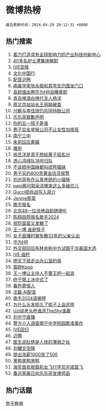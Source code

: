 # 微博热榜

`最后更新时间：2024-04-29 20:12:31 +0800`

## 热门搜索

1. [着力打造具有全球影响力的产业科技创新中心](https://m.weibo.cn/search?containerid=100103type%3D1%26t%3D10%26q%3D%23%E7%9D%80%E5%8A%9B%E6%89%93%E9%80%A0%E5%85%B7%E6%9C%89%E5%85%A8%E7%90%83%E5%BD%B1%E5%93%8D%E5%8A%9B%E7%9A%84%E4%BA%A7%E4%B8%9A%E7%A7%91%E6%8A%80%E5%88%9B%E6%96%B0%E4%B8%AD%E5%BF%83%23&stream_entry_id=51&isnewpage=1&extparam=seat%3D1%26c_type%3D51%26dgr%3D0%26q%3D%2523%25E7%259D%2580%25E5%258A%259B%25E6%2589%2593%25E9%2580%25A0%25E5%2585%25B7%25E6%259C%2589%25E5%2585%25A8%25E7%2590%2583%25E5%25BD%25B1%25E5%2593%258D%25E5%258A%259B%25E7%259A%2584%25E4%25BA%25A7%25E4%25B8%259A%25E7%25A7%2591%25E6%258A%2580%25E5%2588%259B%25E6%2596%25B0%25E4%25B8%25AD%25E5%25BF%2583%2523%26cate%3D10103%26stream_entry_id%3D51%26filter_type%3Drealtimehot%26pos%3D0%26display_time%3D1714392750%26pre_seqid%3D1714392750328015662192)
1. [40多名护士遭集体解职](https://m.weibo.cn/search?containerid=100103type%3D1%26t%3D10%26q%3D%2340%E5%A4%9A%E5%90%8D%E6%8A%A4%E5%A3%AB%E9%81%AD%E9%9B%86%E4%BD%93%E8%A7%A3%E8%81%8C%23&stream_entry_id=31&isnewpage=1&extparam=seat%3D1%26c_type%3D31%26q%3D%252340%25E5%25A4%259A%25E5%2590%258D%25E6%258A%25A4%25E5%25A3%25AB%25E9%2581%25AD%25E9%259B%2586%25E4%25BD%2593%25E8%25A7%25A3%25E8%2581%258C%2523%26flag%3D2%26realpos%3D1%26dgr%3D0%26cate%3D5001%26pos%3D0%26lcate%3D5001%26band_rank%3D1%26filter_type%3Drealtimehot%26stream_entry_id%3D31%26display_time%3D1714392750%26pre_seqid%3D1714392750328015662192)
1. [IVE空降](https://m.weibo.cn/search?containerid=100103type%3D1%26t%3D10%26q%3DIVE%E7%A9%BA%E9%99%8D&stream_entry_id=31&isnewpage=1&extparam=seat%3D1%26c_type%3D31%26q%3DIVE%25E7%25A9%25BA%25E9%2599%258D%26flag%3D1%26realpos%3D2%26dgr%3D0%26cate%3D5001%26pos%3D1%26lcate%3D5001%26band_rank%3D2%26filter_type%3Drealtimehot%26stream_entry_id%3D31%26display_time%3D1714392750%26pre_seqid%3D1714392750328015662192)
1. [文化中国行](https://m.weibo.cn/search?containerid=100103type%3D1%26t%3D10%26q%3D%23%E6%96%87%E5%8C%96%E4%B8%AD%E5%9B%BD%E8%A1%8C%23&stream_entry_id=31&isnewpage=1&extparam=seat%3D1%26c_type%3D31%26q%3D%2523%25E6%2596%2587%25E5%258C%2596%25E4%25B8%25AD%25E5%259B%25BD%25E8%25A1%258C%2523%26flag%3D0%26realpos%3D3%26dgr%3D0%26cate%3D5001%26pos%3D2%26lcate%3D5001%26band_rank%3D3%26filter_type%3Drealtimehot%26stream_entry_id%3D31%26display_time%3D1714392750%26pre_seqid%3D1714392750328015662192)
1. [配音沪圈](https://m.weibo.cn/search?containerid=100103type%3D1%26t%3D10%26q%3D%E9%85%8D%E9%9F%B3%E6%B2%AA%E5%9C%88&stream_entry_id=31&isnewpage=1&extparam=seat%3D1%26c_type%3D31%26q%3D%25E9%2585%258D%25E9%259F%25B3%25E6%25B2%25AA%25E5%259C%2588%26flag%3D1%26realpos%3D4%26dgr%3D0%26cate%3D5001%26pos%3D3%26lcate%3D5001%26band_rank%3D4%26filter_type%3Drealtimehot%26stream_entry_id%3D31%26display_time%3D1714392750%26pre_seqid%3D1714392750328015662192)
1. [病毒学家张永振和其学生仍围坐门口](https://m.weibo.cn/search?containerid=100103type%3D1%26t%3D10%26q%3D%23%E7%97%85%E6%AF%92%E5%AD%A6%E5%AE%B6%E5%BC%A0%E6%B0%B8%E6%8C%AF%E5%92%8C%E5%85%B6%E5%AD%A6%E7%94%9F%E4%BB%8D%E5%9B%B4%E5%9D%90%E9%97%A8%E5%8F%A3%23&stream_entry_id=31&isnewpage=1&extparam=seat%3D1%26c_type%3D31%26q%3D%2523%25E7%2597%2585%25E6%25AF%2592%25E5%25AD%25A6%25E5%25AE%25B6%25E5%25BC%25A0%25E6%25B0%25B8%25E6%258C%25AF%25E5%2592%258C%25E5%2585%25B6%25E5%25AD%25A6%25E7%2594%259F%25E4%25BB%258D%25E5%259B%25B4%25E5%259D%2590%25E9%2597%25A8%25E5%258F%25A3%2523%26flag%3D1%26realpos%3D5%26dgr%3D0%26cate%3D5001%26pos%3D4%26lcate%3D5001%26band_rank%3D5%26filter_type%3Drealtimehot%26stream_entry_id%3D31%26display_time%3D1714392750%26pre_seqid%3D1714392750328015662192)
1. [高颜值出圈华为HR自曝离职](https://m.weibo.cn/search?containerid=100103type%3D1%26t%3D10%26q%3D%23%E9%AB%98%E9%A2%9C%E5%80%BC%E5%87%BA%E5%9C%88%E5%8D%8E%E4%B8%BAHR%E8%87%AA%E6%9B%9D%E7%A6%BB%E8%81%8C%23&stream_entry_id=31&isnewpage=1&extparam=seat%3D1%26c_type%3D31%26q%3D%2523%25E9%25AB%2598%25E9%25A2%259C%25E5%2580%25BC%25E5%2587%25BA%25E5%259C%2588%25E5%258D%258E%25E4%25B8%25BAHR%25E8%2587%25AA%25E6%259B%259D%25E7%25A6%25BB%25E8%2581%258C%2523%26flag%3D1%26realpos%3D6%26dgr%3D0%26cate%3D5001%26pos%3D5%26lcate%3D5001%26band_rank%3D6%26filter_type%3Drealtimehot%26stream_entry_id%3D31%26display_time%3D1714392750%26pre_seqid%3D1714392750328015662192)
1. [青岛啤酒白啤代言人杨洋](https://m.weibo.cn/search?containerid=100103type%3D1%26t%3D10%26q%3D%23%E9%9D%92%E5%B2%9B%E5%95%A4%E9%85%92%E7%99%BD%E5%95%A4%E4%BB%A3%E8%A8%80%E4%BA%BA%E6%9D%A8%E6%B4%8B%23&stream_entry_id=31&isnewpage=1&extparam=seat%3D1%26is_ad_pos%3D1%26band_rank%3D7%26q%3D%2523%25E9%259D%2592%25E5%25B2%259B%25E5%2595%25A4%25E9%2585%2592%25E7%2599%25BD%25E5%2595%25A4%25E4%25BB%25A3%25E8%25A8%2580%25E4%25BA%25BA%25E6%259D%25A8%25E6%25B4%258B%2523%26dgr%3D0%26filter_type%3Drealtimehot%26adid%3D234769%26stream_entry_id%3D31%26topic_ad%3D1%26c_type%3D31%26lcate%3D5001%26pos%3D6%26cate%3D5001%26display_time%3D1714392750%26pre_seqid%3D1714392750328015662192)
1. [原北京站站长王丽娟被查](https://m.weibo.cn/search?containerid=100103type%3D1%26t%3D10%26q%3D%23%E5%8E%9F%E5%8C%97%E4%BA%AC%E7%AB%99%E7%AB%99%E9%95%BF%E7%8E%8B%E4%B8%BD%E5%A8%9F%E8%A2%AB%E6%9F%A5%23&stream_entry_id=31&isnewpage=1&extparam=seat%3D1%26c_type%3D31%26q%3D%2523%25E5%258E%259F%25E5%258C%2597%25E4%25BA%25AC%25E7%25AB%2599%25E7%25AB%2599%25E9%2595%25BF%25E7%258E%258B%25E4%25B8%25BD%25E5%25A8%259F%25E8%25A2%25AB%25E6%259F%25A5%2523%26flag%3D1%26realpos%3D7%26dgr%3D0%26cate%3D5001%26pos%3D7%26lcate%3D5001%26band_rank%3D7%26filter_type%3Drealtimehot%26stream_entry_id%3D31%26display_time%3D1714392750%26pre_seqid%3D1714392750328015662192)
1. [付鹏与李佳琦仍共同持股公司](https://m.weibo.cn/search?containerid=100103type%3D1%26t%3D10%26q%3D%23%E4%BB%98%E9%B9%8F%E4%B8%8E%E6%9D%8E%E4%BD%B3%E7%90%A6%E4%BB%8D%E5%85%B1%E5%90%8C%E6%8C%81%E8%82%A1%E5%85%AC%E5%8F%B8%23&stream_entry_id=31&isnewpage=1&extparam=seat%3D1%26c_type%3D31%26q%3D%2523%25E4%25BB%2598%25E9%25B9%258F%25E4%25B8%258E%25E6%259D%258E%25E4%25BD%25B3%25E7%2590%25A6%25E4%25BB%258D%25E5%2585%25B1%25E5%2590%258C%25E6%258C%2581%25E8%2582%25A1%25E5%2585%25AC%25E5%258F%25B8%2523%26flag%3D2%26realpos%3D8%26dgr%3D0%26cate%3D5001%26pos%3D8%26lcate%3D5001%26band_rank%3D8%26filter_type%3Drealtimehot%26stream_entry_id%3D31%26display_time%3D1714392750%26pre_seqid%3D1714392750328015662192)
1. [乐乐茶致歉声明](https://m.weibo.cn/search?containerid=100103type%3D1%26t%3D10%26q%3D%23%E4%B9%90%E4%B9%90%E8%8C%B6%E8%87%B4%E6%AD%89%E5%A3%B0%E6%98%8E%23&stream_entry_id=31&isnewpage=1&extparam=seat%3D1%26c_type%3D31%26q%3D%2523%25E4%25B9%2590%25E4%25B9%2590%25E8%258C%25B6%25E8%2587%25B4%25E6%25AD%2589%25E5%25A3%25B0%25E6%2598%258E%2523%26flag%3D1%26realpos%3D9%26dgr%3D0%26cate%3D5001%26pos%3D9%26lcate%3D5001%26band_rank%3D9%26filter_type%3Drealtimehot%26stream_entry_id%3D31%26display_time%3D1714392750%26pre_seqid%3D1714392750328015662192)
1. [你的五一搭子是谁](https://m.weibo.cn/search?containerid=100103type%3D1%26t%3D10%26q%3D%23%E4%BD%A0%E7%9A%84%E4%BA%94%E4%B8%80%E6%90%AD%E5%AD%90%E6%98%AF%E8%B0%81%23&stream_entry_id=31&isnewpage=1&extparam=seat%3D1%26c_type%3D31%26q%3D%2523%25E4%25BD%25A0%25E7%259A%2584%25E4%25BA%2594%25E4%25B8%2580%25E6%2590%25AD%25E5%25AD%2590%25E6%2598%25AF%25E8%25B0%2581%2523%26flag%3D32768%26realpos%3D10%26dgr%3D0%26cate%3D5001%26pos%3D10%26lcate%3D5001%26band_rank%3D10%26filter_type%3Drealtimehot%26stream_entry_id%3D31%26display_time%3D1714392750%26pre_seqid%3D1714392750328015662192)
1. [男子实名举报公司不让女性加夜班](https://m.weibo.cn/search?containerid=100103type%3D1%26t%3D10%26q%3D%23%E7%94%B7%E5%AD%90%E5%AE%9E%E5%90%8D%E4%B8%BE%E6%8A%A5%E5%85%AC%E5%8F%B8%E4%B8%8D%E8%AE%A9%E5%A5%B3%E6%80%A7%E5%8A%A0%E5%A4%9C%E7%8F%AD%23&stream_entry_id=31&isnewpage=1&extparam=seat%3D1%26c_type%3D31%26q%3D%2523%25E7%2594%25B7%25E5%25AD%2590%25E5%25AE%259E%25E5%2590%258D%25E4%25B8%25BE%25E6%258A%25A5%25E5%2585%25AC%25E5%258F%25B8%25E4%25B8%258D%25E8%25AE%25A9%25E5%25A5%25B3%25E6%2580%25A7%25E5%258A%25A0%25E5%25A4%259C%25E7%258F%25AD%2523%26flag%3D2%26realpos%3D11%26dgr%3D0%26cate%3D5001%26pos%3D11%26lcate%3D5001%26band_rank%3D11%26filter_type%3Drealtimehot%26stream_entry_id%3D31%26display_time%3D1714392750%26pre_seqid%3D1714392750328015662192)
1. [南宁三中](https://m.weibo.cn/search?containerid=100103type%3D1%26t%3D10%26q%3D%E5%8D%97%E5%AE%81%E4%B8%89%E4%B8%AD&stream_entry_id=31&isnewpage=1&extparam=seat%3D1%26c_type%3D31%26q%3D%25E5%258D%2597%25E5%25AE%2581%25E4%25B8%2589%25E4%25B8%25AD%26flag%3D1%26realpos%3D12%26dgr%3D0%26cate%3D5001%26pos%3D12%26lcate%3D5001%26band_rank%3D12%26filter_type%3Drealtimehot%26stream_entry_id%3D31%26display_time%3D1714392750%26pre_seqid%3D1714392750328015662192)
1. [朱莉回应离婚](https://m.weibo.cn/search?containerid=100103type%3D1%26t%3D10%26q%3D%23%E6%9C%B1%E8%8E%89%E5%9B%9E%E5%BA%94%E7%A6%BB%E5%A9%9A%23&stream_entry_id=31&isnewpage=1&extparam=seat%3D1%26c_type%3D31%26q%3D%2523%25E6%259C%25B1%25E8%258E%2589%25E5%259B%259E%25E5%25BA%2594%25E7%25A6%25BB%25E5%25A9%259A%2523%26flag%3D1%26realpos%3D13%26dgr%3D0%26cate%3D5001%26pos%3D13%26lcate%3D5001%26band_rank%3D13%26filter_type%3Drealtimehot%26stream_entry_id%3D31%26display_time%3D1714392750%26pre_seqid%3D1714392750328015662192)
1. [难听](https://m.weibo.cn/search?containerid=100103type%3D1%26t%3D10%26q%3D%E9%9A%BE%E5%90%AC&stream_entry_id=31&isnewpage=1&extparam=seat%3D1%26c_type%3D31%26q%3D%25E9%259A%25BE%25E5%2590%25AC%26flag%3D2%26realpos%3D14%26dgr%3D0%26cate%3D5001%26pos%3D14%26lcate%3D5001%26band_rank%3D14%26filter_type%3Drealtimehot%26stream_entry_id%3D31%26display_time%3D1714392750%26pre_seqid%3D1714392750328015662192)
1. [徐艺洋是真不想给黄子韬名分](https://m.weibo.cn/search?containerid=100103type%3D1%26t%3D10%26q%3D%E5%BE%90%E8%89%BA%E6%B4%8B%E6%98%AF%E7%9C%9F%E4%B8%8D%E6%83%B3%E7%BB%99%E9%BB%84%E5%AD%90%E9%9F%AC%E5%90%8D%E5%88%86&stream_entry_id=31&isnewpage=1&extparam=seat%3D1%26c_type%3D31%26q%3D%25E5%25BE%2590%25E8%2589%25BA%25E6%25B4%258B%25E6%2598%25AF%25E7%259C%259F%25E4%25B8%258D%25E6%2583%25B3%25E7%25BB%2599%25E9%25BB%2584%25E5%25AD%2590%25E9%259F%25AC%25E5%2590%258D%25E5%2588%2586%26flag%3D2%26realpos%3D15%26dgr%3D0%26cate%3D5001%26pos%3D15%26lcate%3D5001%26band_rank%3D15%26filter_type%3Drealtimehot%26stream_entry_id%3D31%26display_time%3D1714392750%26pre_seqid%3D1714392750328015662192)
1. [透心凉绿队18号归队](https://m.weibo.cn/search?containerid=100103type%3D1%26t%3D10%26q%3D%23%E9%80%8F%E5%BF%83%E5%87%89%E7%BB%BF%E9%98%9F18%E5%8F%B7%E5%BD%92%E9%98%9F%23&stream_entry_id=31&isnewpage=1&extparam=seat%3D1%26c_type%3D31%26q%3D%2523%25E9%2580%258F%25E5%25BF%2583%25E5%2587%2589%25E7%25BB%25BF%25E9%2598%259F18%25E5%258F%25B7%25E5%25BD%2592%25E9%2598%259F%2523%26flag%3D0%26adid%3D232759%26dgr%3D0%26cate%3D5001%26pos%3D16%26lcate%3D5001%26realpos%3D16%26band_rank%3D16%26filter_type%3Drealtimehot%26stream_entry_id%3D31%26display_time%3D1714392750%26pre_seqid%3D1714392750328015662192)
1. [不该把中国妹都叫成熊猫妹](https://m.weibo.cn/search?containerid=100103type%3D1%26t%3D10%26q%3D%E4%B8%8D%E8%AF%A5%E6%8A%8A%E4%B8%AD%E5%9B%BD%E5%A6%B9%E9%83%BD%E5%8F%AB%E6%88%90%E7%86%8A%E7%8C%AB%E5%A6%B9&stream_entry_id=31&isnewpage=1&extparam=seat%3D1%26c_type%3D31%26q%3D%25E4%25B8%258D%25E8%25AF%25A5%25E6%258A%258A%25E4%25B8%25AD%25E5%259B%25BD%25E5%25A6%25B9%25E9%2583%25BD%25E5%258F%25AB%25E6%2588%2590%25E7%2586%258A%25E7%258C%25AB%25E5%25A6%25B9%26flag%3D2%26realpos%3D17%26dgr%3D0%26cate%3D5001%26pos%3D17%26lcate%3D5001%26band_rank%3D17%26filter_type%3Drealtimehot%26stream_entry_id%3D31%26display_time%3D1714392750%26pre_seqid%3D1714392750328015662192)
1. [男子买约800克黄金店员报警](https://m.weibo.cn/search?containerid=100103type%3D1%26t%3D10%26q%3D%23%E7%94%B7%E5%AD%90%E4%B9%B0%E7%BA%A6800%E5%85%8B%E9%BB%84%E9%87%91%E5%BA%97%E5%91%98%E6%8A%A5%E8%AD%A6%23&stream_entry_id=31&isnewpage=1&extparam=seat%3D1%26c_type%3D31%26q%3D%2523%25E7%2594%25B7%25E5%25AD%2590%25E4%25B9%25B0%25E7%25BA%25A6800%25E5%2585%258B%25E9%25BB%2584%25E9%2587%2591%25E5%25BA%2597%25E5%2591%2598%25E6%258A%25A5%25E8%25AD%25A6%2523%26flag%3D2%26realpos%3D18%26dgr%3D0%26cate%3D5001%26pos%3D18%26lcate%3D5001%26band_rank%3D18%26filter_type%3Drealtimehot%26stream_entry_id%3D31%26display_time%3D1714392750%26pre_seqid%3D1714392750328015662192)
1. [刘亦菲有在认真养她的小猫咪](https://m.weibo.cn/search?containerid=100103type%3D1%26t%3D10%26q%3D%23%E5%88%98%E4%BA%A6%E8%8F%B2%E6%9C%89%E5%9C%A8%E8%AE%A4%E7%9C%9F%E5%85%BB%E5%A5%B9%E7%9A%84%E5%B0%8F%E7%8C%AB%E5%92%AA%23&stream_entry_id=31&isnewpage=1&extparam=seat%3D1%26c_type%3D31%26q%3D%2523%25E5%2588%2598%25E4%25BA%25A6%25E8%258F%25B2%25E6%259C%2589%25E5%259C%25A8%25E8%25AE%25A4%25E7%259C%259F%25E5%2585%25BB%25E5%25A5%25B9%25E7%259A%2584%25E5%25B0%258F%25E7%258C%25AB%25E5%2592%25AA%2523%26flag%3D0%26realpos%3D19%26dgr%3D0%26cate%3D5001%26pos%3D19%26lcate%3D5001%26band_rank%3D19%26filter_type%3Drealtimehot%26stream_entry_id%3D31%26display_time%3D1714392750%26pre_seqid%3D1714392750328015662192)
1. [papi酱问郭采洁哪来这么多破烂儿](https://m.weibo.cn/search?containerid=100103type%3D1%26t%3D10%26q%3D%23papi%E9%85%B1%E9%97%AE%E9%83%AD%E9%87%87%E6%B4%81%E5%93%AA%E6%9D%A5%E8%BF%99%E4%B9%88%E5%A4%9A%E7%A0%B4%E7%83%82%E5%84%BF%23&stream_entry_id=31&isnewpage=1&extparam=seat%3D1%26c_type%3D31%26q%3D%2523papi%25E9%2585%25B1%25E9%2597%25AE%25E9%2583%25AD%25E9%2587%2587%25E6%25B4%2581%25E5%2593%25AA%25E6%259D%25A5%25E8%25BF%2599%25E4%25B9%2588%25E5%25A4%259A%25E7%25A0%25B4%25E7%2583%2582%25E5%2584%25BF%2523%26flag%3D1%26realpos%3D20%26dgr%3D0%26cate%3D5001%26pos%3D20%26lcate%3D5001%26band_rank%3D20%26filter_type%3Drealtimehot%26stream_entry_id%3D31%26display_time%3D1714392750%26pre_seqid%3D1714392750328015662192)
1. [Gucci把肖战写入简介](https://m.weibo.cn/search?containerid=100103type%3D1%26t%3D10%26q%3D%23Gucci%E6%8A%8A%E8%82%96%E6%88%98%E5%86%99%E5%85%A5%E7%AE%80%E4%BB%8B%23&stream_entry_id=31&isnewpage=1&extparam=seat%3D1%26c_type%3D31%26q%3D%2523Gucci%25E6%258A%258A%25E8%2582%2596%25E6%2588%2598%25E5%2586%2599%25E5%2585%25A5%25E7%25AE%2580%25E4%25BB%258B%2523%26flag%3D1%26realpos%3D21%26dgr%3D0%26cate%3D5001%26pos%3D21%26lcate%3D5001%26band_rank%3D21%26filter_type%3Drealtimehot%26stream_entry_id%3D31%26display_time%3D1714392750%26pre_seqid%3D1714392750328015662192)
1. [Jennie那英](https://m.weibo.cn/search?containerid=100103type%3D1%26t%3D10%26q%3D%23Jennie%E9%82%A3%E8%8B%B1%23&stream_entry_id=31&isnewpage=1&extparam=seat%3D1%26c_type%3D31%26q%3D%2523Jennie%25E9%2582%25A3%25E8%258B%25B1%2523%26flag%3D0%26realpos%3D22%26dgr%3D0%26cate%3D5001%26pos%3D22%26lcate%3D5001%26band_rank%3D22%26filter_type%3Drealtimehot%26stream_entry_id%3D31%26display_time%3D1714392750%26pre_seqid%3D1714392750328015662192)
1. [歌手报名](https://m.weibo.cn/search?containerid=100103type%3D1%26t%3D10%26q%3D%E6%AD%8C%E6%89%8B%E6%8A%A5%E5%90%8D&stream_entry_id=31&isnewpage=1&extparam=seat%3D1%26c_type%3D31%26q%3D%25E6%25AD%258C%25E6%2589%258B%25E6%258A%25A5%25E5%2590%258D%26flag%3D1%26realpos%3D23%26dgr%3D0%26cate%3D5001%26pos%3D23%26lcate%3D5001%26band_rank%3D23%26filter_type%3Drealtimehot%26stream_entry_id%3D31%26display_time%3D1714392750%26pre_seqid%3D1714392750328015662192)
1. [北京48一位烧烤自助随便吃](https://m.weibo.cn/search?containerid=100103type%3D1%26t%3D10%26q%3D%E5%8C%97%E4%BA%AC48%E4%B8%80%E4%BD%8D%E7%83%A7%E7%83%A4%E8%87%AA%E5%8A%A9%E9%9A%8F%E4%BE%BF%E5%90%83&stream_entry_id=31&isnewpage=1&extparam=seat%3D1%26c_type%3D31%26q%3D%25E5%258C%2597%25E4%25BA%25AC48%25E4%25B8%2580%25E4%25BD%258D%25E7%2583%25A7%25E7%2583%25A4%25E8%2587%25AA%25E5%258A%25A9%25E9%259A%258F%25E4%25BE%25BF%25E5%2590%2583%26flag%3D1%26realpos%3D24%26dgr%3D0%26cate%3D5001%26pos%3D24%26lcate%3D5001%26band_rank%3D24%26filter_type%3Drealtimehot%26stream_entry_id%3D31%26display_time%3D1714392750%26pre_seqid%3D1714392750328015662192)
1. [陈翔自荐报名歌手2024](https://m.weibo.cn/search?containerid=100103type%3D1%26t%3D10%26q%3D%23%E9%99%88%E7%BF%94%E8%87%AA%E8%8D%90%E6%8A%A5%E5%90%8D%E6%AD%8C%E6%89%8B2024%23&stream_entry_id=31&isnewpage=1&extparam=seat%3D1%26c_type%3D31%26q%3D%2523%25E9%2599%2588%25E7%25BF%2594%25E8%2587%25AA%25E8%258D%2590%25E6%258A%25A5%25E5%2590%258D%25E6%25AD%258C%25E6%2589%258B2024%2523%26flag%3D1%26realpos%3D25%26dgr%3D0%26cate%3D5001%26pos%3D25%26lcate%3D5001%26band_rank%3D25%26filter_type%3Drealtimehot%26stream_entry_id%3D31%26display_time%3D1714392750%26pre_seqid%3D1714392750328015662192)
1. [郑恺苗苗又发糖了](https://m.weibo.cn/search?containerid=100103type%3D1%26t%3D10%26q%3D%23%E9%83%91%E6%81%BA%E8%8B%97%E8%8B%97%E5%8F%88%E5%8F%91%E7%B3%96%E4%BA%86%23&stream_entry_id=31&isnewpage=1&extparam=seat%3D1%26c_type%3D31%26q%3D%2523%25E9%2583%2591%25E6%2581%25BA%25E8%258B%2597%25E8%258B%2597%25E5%258F%2588%25E5%258F%2591%25E7%25B3%2596%25E4%25BA%2586%2523%26flag%3D1%26realpos%3D26%26dgr%3D0%26cate%3D5001%26pos%3D26%26lcate%3D5001%26band_rank%3D26%26filter_type%3Drealtimehot%26stream_entry_id%3D31%26display_time%3D1714392750%26pre_seqid%3D1714392750328015662192)
1. [王一博 谁是犊子](https://m.weibo.cn/search?containerid=100103type%3D1%26t%3D10%26q%3D%E7%8E%8B%E4%B8%80%E5%8D%9A+%E8%B0%81%E6%98%AF%E7%8A%8A%E5%AD%90&stream_entry_id=31&isnewpage=1&extparam=seat%3D1%26c_type%3D31%26q%3D%25E7%258E%258B%25E4%25B8%2580%25E5%258D%259A%2520%25E8%25B0%2581%25E6%2598%25AF%25E7%258A%258A%25E5%25AD%2590%26flag%3D1%26realpos%3D27%26dgr%3D0%26cate%3D5001%26pos%3D27%26lcate%3D5001%26band_rank%3D27%26filter_type%3Drealtimehot%26stream_entry_id%3D31%26display_time%3D1714392750%26pre_seqid%3D1714392750328015662192)
1. [女子直播时被失散32年的父亲认出](https://m.weibo.cn/search?containerid=100103type%3D1%26t%3D10%26q%3D%23%E5%A5%B3%E5%AD%90%E7%9B%B4%E6%92%AD%E6%97%B6%E8%A2%AB%E5%A4%B1%E6%95%A332%E5%B9%B4%E7%9A%84%E7%88%B6%E4%BA%B2%E8%AE%A4%E5%87%BA%23&stream_entry_id=31&isnewpage=1&extparam=seat%3D1%26c_type%3D31%26q%3D%2523%25E5%25A5%25B3%25E5%25AD%2590%25E7%259B%25B4%25E6%2592%25AD%25E6%2597%25B6%25E8%25A2%25AB%25E5%25A4%25B1%25E6%2595%25A332%25E5%25B9%25B4%25E7%259A%2584%25E7%2588%25B6%25E4%25BA%25B2%25E8%25AE%25A4%25E5%2587%25BA%2523%26flag%3D1%26realpos%3D28%26dgr%3D0%26cate%3D5001%26pos%3D28%26lcate%3D5001%26band_rank%3D28%26filter_type%3Drealtimehot%26stream_entry_id%3D31%26display_time%3D1714392750%26pre_seqid%3D1714392750328015662192)
1. [华为HR](https://m.weibo.cn/search?containerid=100103type%3D1%26t%3D10%26q%3D%E5%8D%8E%E4%B8%BAHR&stream_entry_id=31&isnewpage=1&extparam=seat%3D1%26c_type%3D31%26q%3D%25E5%258D%258E%25E4%25B8%25BAHR%26flag%3D1%26realpos%3D29%26dgr%3D0%26cate%3D5001%26pos%3D29%26lcate%3D5001%26band_rank%3D29%26filter_type%3Drealtimehot%26stream_entry_id%3D31%26display_time%3D1714392750%26pre_seqid%3D1714392750328015662192)
1. [外交部回应布林肯称中方试图干涉美国大选](https://m.weibo.cn/search?containerid=100103type%3D1%26t%3D10%26q%3D%23%E5%A4%96%E4%BA%A4%E9%83%A8%E5%9B%9E%E5%BA%94%E5%B8%83%E6%9E%97%E8%82%AF%E7%A7%B0%E4%B8%AD%E6%96%B9%E8%AF%95%E5%9B%BE%E5%B9%B2%E6%B6%89%E7%BE%8E%E5%9B%BD%E5%A4%A7%E9%80%89%23&stream_entry_id=31&isnewpage=1&extparam=seat%3D1%26c_type%3D31%26q%3D%2523%25E5%25A4%2596%25E4%25BA%25A4%25E9%2583%25A8%25E5%259B%259E%25E5%25BA%2594%25E5%25B8%2583%25E6%259E%2597%25E8%2582%25AF%25E7%25A7%25B0%25E4%25B8%25AD%25E6%2596%25B9%25E8%25AF%2595%25E5%259B%25BE%25E5%25B9%25B2%25E6%25B6%2589%25E7%25BE%258E%25E5%259B%25BD%25E5%25A4%25A7%25E9%2580%2589%2523%26flag%3D1%26realpos%3D30%26dgr%3D0%26cate%3D5001%26pos%3D30%26lcate%3D5001%26band_rank%3D30%26filter_type%3Drealtimehot%26stream_entry_id%3D31%26display_time%3D1714392750%26pre_seqid%3D1714392750328015662192)
1. [IVE 烟杆](https://m.weibo.cn/search?containerid=100103type%3D1%26t%3D10%26q%3DIVE+%E7%83%9F%E6%9D%86&stream_entry_id=31&isnewpage=1&extparam=seat%3D1%26c_type%3D31%26q%3DIVE%2520%25E7%2583%259F%25E6%259D%2586%26flag%3D1%26realpos%3D31%26dgr%3D0%26cate%3D5001%26pos%3D31%26lcate%3D5001%26band_rank%3D31%26filter_type%3Drealtimehot%26stream_entry_id%3D31%26display_time%3D1714392750%26pre_seqid%3D1714392750328015662192)
1. [明天下班走出办公室的我](https://m.weibo.cn/search?containerid=100103type%3D1%26t%3D10%26q%3D%E6%98%8E%E5%A4%A9%E4%B8%8B%E7%8F%AD%E8%B5%B0%E5%87%BA%E5%8A%9E%E5%85%AC%E5%AE%A4%E7%9A%84%E6%88%91&stream_entry_id=31&isnewpage=1&extparam=seat%3D1%26c_type%3D31%26q%3D%25E6%2598%258E%25E5%25A4%25A9%25E4%25B8%258B%25E7%258F%25AD%25E8%25B5%25B0%25E5%2587%25BA%25E5%258A%259E%25E5%2585%25AC%25E5%25AE%25A4%25E7%259A%2584%25E6%2588%2591%26flag%3D0%26realpos%3D32%26dgr%3D0%26cate%3D5001%26pos%3D32%26lcate%3D5001%26band_rank%3D32%26filter_type%3Drealtimehot%26stream_entry_id%3D31%26display_time%3D1714392750%26pre_seqid%3D1714392750328015662192)
1. [震碎Kpop](https://m.weibo.cn/search?containerid=100103type%3D1%26t%3D10%26q%3D%E9%9C%87%E7%A2%8EKpop&stream_entry_id=31&isnewpage=1&extparam=seat%3D1%26c_type%3D31%26q%3D%25E9%259C%2587%25E7%25A2%258EKpop%26flag%3D1%26realpos%3D33%26dgr%3D0%26cate%3D5001%26pos%3D33%26lcate%3D5001%26band_rank%3D33%26filter_type%3Drealtimehot%26stream_entry_id%3D31%26display_time%3D1714392750%26pre_seqid%3D1714392750328015662192)
1. [王一博让主持人不要王吧一起说](https://m.weibo.cn/search?containerid=100103type%3D1%26t%3D10%26q%3D%23%E7%8E%8B%E4%B8%80%E5%8D%9A%E8%AE%A9%E4%B8%BB%E6%8C%81%E4%BA%BA%E4%B8%8D%E8%A6%81%E7%8E%8B%E5%90%A7%E4%B8%80%E8%B5%B7%E8%AF%B4%23&stream_entry_id=31&isnewpage=1&extparam=seat%3D1%26c_type%3D31%26q%3D%2523%25E7%258E%258B%25E4%25B8%2580%25E5%258D%259A%25E8%25AE%25A9%25E4%25B8%25BB%25E6%258C%2581%25E4%25BA%25BA%25E4%25B8%258D%25E8%25A6%2581%25E7%258E%258B%25E5%2590%25A7%25E4%25B8%2580%25E8%25B5%25B7%25E8%25AF%25B4%2523%26flag%3D0%26realpos%3D34%26dgr%3D0%26cate%3D5001%26pos%3D34%26lcate%3D5001%26band_rank%3D34%26filter_type%3Drealtimehot%26stream_entry_id%3D31%26display_time%3D1714392750%26pre_seqid%3D1714392750328015662192)
1. [终于喝上冰中式了](https://m.weibo.cn/search?containerid=100103type%3D1%26t%3D10%26q%3D%23%E7%BB%88%E4%BA%8E%E5%96%9D%E4%B8%8A%E5%86%B0%E4%B8%AD%E5%BC%8F%E4%BA%86%23&stream_entry_id=31&isnewpage=1&extparam=seat%3D1%26c_type%3D31%26q%3D%2523%25E7%25BB%2588%25E4%25BA%258E%25E5%2596%259D%25E4%25B8%258A%25E5%2586%25B0%25E4%25B8%25AD%25E5%25BC%258F%25E4%25BA%2586%2523%26flag%3D1%26realpos%3D35%26dgr%3D0%26cate%3D5001%26pos%3D35%26lcate%3D5001%26band_rank%3D35%26filter_type%3Drealtimehot%26stream_entry_id%3D31%26display_time%3D1714392750%26pre_seqid%3D1714392750328015662192)
1. [春色寄情人](https://m.weibo.cn/search?containerid=100103type%3D1%26t%3D10%26q%3D%E6%98%A5%E8%89%B2%E5%AF%84%E6%83%85%E4%BA%BA&stream_entry_id=31&isnewpage=1&extparam=seat%3D1%26c_type%3D31%26q%3D%25E6%2598%25A5%25E8%2589%25B2%25E5%25AF%2584%25E6%2583%2585%25E4%25BA%25BA%26flag%3D1%26realpos%3D36%26dgr%3D0%26cate%3D5001%26pos%3D36%26lcate%3D5001%26band_rank%3D36%26filter_type%3Drealtimehot%26stream_entry_id%3D31%26display_time%3D1714392750%26pre_seqid%3D1714392750328015662192)
1. [沈磊 AI配音](https://m.weibo.cn/search?containerid=100103type%3D1%26t%3D10%26q%3D%E6%B2%88%E7%A3%8A+AI%E9%85%8D%E9%9F%B3&stream_entry_id=31&isnewpage=1&extparam=seat%3D1%26c_type%3D31%26q%3D%25E6%25B2%2588%25E7%25A3%258A%2520AI%25E9%2585%258D%25E9%259F%25B3%26flag%3D0%26realpos%3D37%26dgr%3D0%26cate%3D5001%26pos%3D37%26lcate%3D5001%26band_rank%3D37%26filter_type%3Drealtimehot%26stream_entry_id%3D31%26display_time%3D1714392750%26pre_seqid%3D1714392750328015662192)
1. [歌手2024请揭榜](https://m.weibo.cn/search?containerid=100103type%3D1%26t%3D10%26q%3D%E6%AD%8C%E6%89%8B2024%E8%AF%B7%E6%8F%AD%E6%A6%9C&stream_entry_id=31&isnewpage=1&extparam=seat%3D1%26c_type%3D31%26q%3D%25E6%25AD%258C%25E6%2589%258B2024%25E8%25AF%25B7%25E6%258F%25AD%25E6%25A6%259C%26flag%3D0%26realpos%3D38%26dgr%3D0%26cate%3D5001%26pos%3D38%26lcate%3D5001%26band_rank%3D38%26filter_type%3Drealtimehot%26stream_entry_id%3D31%26display_time%3D1714392750%26pre_seqid%3D1714392750328015662192)
1. [为什么头发梳久了梳子上会这样](https://m.weibo.cn/search?containerid=100103type%3D1%26t%3D10%26q%3D%23%E4%B8%BA%E4%BB%80%E4%B9%88%E5%A4%B4%E5%8F%91%E6%A2%B3%E4%B9%85%E4%BA%86%E6%A2%B3%E5%AD%90%E4%B8%8A%E4%BC%9A%E8%BF%99%E6%A0%B7%23&stream_entry_id=31&isnewpage=1&extparam=seat%3D1%26c_type%3D31%26q%3D%2523%25E4%25B8%25BA%25E4%25BB%2580%25E4%25B9%2588%25E5%25A4%25B4%25E5%258F%2591%25E6%25A2%25B3%25E4%25B9%2585%25E4%25BA%2586%25E6%25A2%25B3%25E5%25AD%2590%25E4%25B8%258A%25E4%25BC%259A%25E8%25BF%2599%25E6%25A0%25B7%2523%26flag%3D0%26realpos%3D39%26dgr%3D0%26cate%3D5001%26pos%3D39%26lcate%3D5001%26band_rank%3D39%26filter_type%3Drealtimehot%26stream_entry_id%3D31%26display_time%3D1714392750%26pre_seqid%3D1714392750328015662192)
1. [Uzi说老头杯谁选TheShy谁赢](https://m.weibo.cn/search?containerid=100103type%3D1%26t%3D10%26q%3D%23Uzi%E8%AF%B4%E8%80%81%E5%A4%B4%E6%9D%AF%E8%B0%81%E9%80%89TheShy%E8%B0%81%E8%B5%A2%23&stream_entry_id=31&isnewpage=1&extparam=seat%3D1%26c_type%3D31%26q%3D%2523Uzi%25E8%25AF%25B4%25E8%2580%2581%25E5%25A4%25B4%25E6%259D%25AF%25E8%25B0%2581%25E9%2580%2589TheShy%25E8%25B0%2581%25E8%25B5%25A2%2523%26flag%3D1%26realpos%3D40%26dgr%3D0%26cate%3D5001%26pos%3D40%26lcate%3D5001%26band_rank%3D40%26filter_type%3Drealtimehot%26stream_entry_id%3D31%26display_time%3D1714392750%26pre_seqid%3D1714392750328015662192)
1. [刘宇宁直播](https://m.weibo.cn/search?containerid=100103type%3D1%26t%3D10%26q%3D%E5%88%98%E5%AE%87%E5%AE%81%E7%9B%B4%E6%92%AD&stream_entry_id=31&isnewpage=1&extparam=seat%3D1%26c_type%3D31%26q%3D%25E5%2588%2598%25E5%25AE%2587%25E5%25AE%2581%25E7%259B%25B4%25E6%2592%25AD%26flag%3D1%26realpos%3D41%26dgr%3D0%26cate%3D5001%26pos%3D41%26lcate%3D5001%26band_rank%3D41%26filter_type%3Drealtimehot%26stream_entry_id%3D31%26display_time%3D1714392750%26pre_seqid%3D1714392750328015662192)
1. [警方介入调查南宁中学校园欺凌事件](https://m.weibo.cn/search?containerid=100103type%3D1%26t%3D10%26q%3D%23%E8%AD%A6%E6%96%B9%E4%BB%8B%E5%85%A5%E8%B0%83%E6%9F%A5%E5%8D%97%E5%AE%81%E4%B8%AD%E5%AD%A6%E6%A0%A1%E5%9B%AD%E6%AC%BA%E5%87%8C%E4%BA%8B%E4%BB%B6%23&stream_entry_id=31&isnewpage=1&extparam=seat%3D1%26c_type%3D31%26q%3D%2523%25E8%25AD%25A6%25E6%2596%25B9%25E4%25BB%258B%25E5%2585%25A5%25E8%25B0%2583%25E6%259F%25A5%25E5%258D%2597%25E5%25AE%2581%25E4%25B8%25AD%25E5%25AD%25A6%25E6%25A0%25A1%25E5%259B%25AD%25E6%25AC%25BA%25E5%2587%258C%25E4%25BA%258B%25E4%25BB%25B6%2523%26flag%3D1%26realpos%3D42%26dgr%3D0%26cate%3D5001%26pos%3D42%26lcate%3D5001%26band_rank%3D42%26filter_type%3Drealtimehot%26stream_entry_id%3D31%26display_time%3D1714392750%26pre_seqid%3D1714392750328015662192)
1. [IVE回归](https://m.weibo.cn/search?containerid=100103type%3D1%26t%3D10%26q%3DIVE%E5%9B%9E%E5%BD%92&stream_entry_id=31&isnewpage=1&extparam=seat%3D1%26c_type%3D31%26q%3DIVE%25E5%259B%259E%25E5%25BD%2592%26flag%3D0%26realpos%3D43%26dgr%3D0%26cate%3D5001%26pos%3D43%26lcate%3D5001%26band_rank%3D43%26filter_type%3Drealtimehot%26stream_entry_id%3D31%26display_time%3D1714392750%26pre_seqid%3D1714392750328015662192)
1. [迈腾](https://m.weibo.cn/search?containerid=100103type%3D1%26t%3D10%26q%3D%E8%BF%88%E8%85%BE&stream_entry_id=31&isnewpage=1&extparam=seat%3D1%26c_type%3D31%26q%3D%25E8%25BF%2588%25E8%2585%25BE%26flag%3D0%26realpos%3D44%26dgr%3D0%26cate%3D5001%26pos%3D44%26lcate%3D5001%26band_rank%3D44%26filter_type%3Drealtimehot%26stream_entry_id%3D31%26display_time%3D1714392750%26pre_seqid%3D1714392750328015662192)
1. [医生说肚脐是人体的薄弱之处](https://m.weibo.cn/search?containerid=100103type%3D1%26t%3D10%26q%3D%23%E5%8C%BB%E7%94%9F%E8%AF%B4%E8%82%9A%E8%84%90%E6%98%AF%E4%BA%BA%E4%BD%93%E7%9A%84%E8%96%84%E5%BC%B1%E4%B9%8B%E5%A4%84%23&stream_entry_id=31&isnewpage=1&extparam=seat%3D1%26c_type%3D31%26q%3D%2523%25E5%258C%25BB%25E7%2594%259F%25E8%25AF%25B4%25E8%2582%259A%25E8%2584%2590%25E6%2598%25AF%25E4%25BA%25BA%25E4%25BD%2593%25E7%259A%2584%25E8%2596%2584%25E5%25BC%25B1%25E4%25B9%258B%25E5%25A4%2584%2523%26flag%3D0%26realpos%3D45%26dgr%3D0%26cate%3D5001%26pos%3D45%26lcate%3D5001%26band_rank%3D45%26filter_type%3Drealtimehot%26stream_entry_id%3D31%26display_time%3D1714392750%26pre_seqid%3D1714392750328015662192)
1. [刘耀文空降](https://m.weibo.cn/search?containerid=100103type%3D1%26t%3D10%26q%3D%E5%88%98%E8%80%80%E6%96%87%E7%A9%BA%E9%99%8D&stream_entry_id=31&isnewpage=1&extparam=seat%3D1%26c_type%3D31%26q%3D%25E5%2588%2598%25E8%2580%2580%25E6%2596%2587%25E7%25A9%25BA%25E9%2599%258D%26flag%3D0%26realpos%3D46%26dgr%3D0%26cate%3D5001%26pos%3D46%26lcate%3D5001%26band_rank%3D46%26filter_type%3Drealtimehot%26stream_entry_id%3D31%26display_time%3D1714392750%26pre_seqid%3D1714392750328015662192)
1. [提出涨薪1000涨了500](https://m.weibo.cn/search?containerid=100103type%3D1%26t%3D10%26q%3D%23%E6%8F%90%E5%87%BA%E6%B6%A8%E8%96%AA1000%E6%B6%A8%E4%BA%86500%23&stream_entry_id=31&isnewpage=1&extparam=seat%3D1%26c_type%3D31%26q%3D%2523%25E6%258F%2590%25E5%2587%25BA%25E6%25B6%25A8%25E8%2596%25AA1000%25E6%25B6%25A8%25E4%25BA%2586500%2523%26flag%3D0%26realpos%3D47%26dgr%3D0%26cate%3D5001%26pos%3D47%26lcate%3D5001%26band_rank%3D47%26filter_type%3Drealtimehot%26stream_entry_id%3D31%26display_time%3D1714392750%26pre_seqid%3D1714392750328015662192)
1. [黑鸭黑鸭黑鸭](https://m.weibo.cn/search?containerid=100103type%3D1%26t%3D10%26q%3D%E9%BB%91%E9%B8%AD%E9%BB%91%E9%B8%AD%E9%BB%91%E9%B8%AD&stream_entry_id=31&isnewpage=1&extparam=seat%3D1%26c_type%3D31%26q%3D%25E9%25BB%2591%25E9%25B8%25AD%25E9%25BB%2591%25E9%25B8%25AD%25E9%25BB%2591%25E9%25B8%25AD%26flag%3D0%26realpos%3D48%26dgr%3D0%26cate%3D5001%26pos%3D48%26lcate%3D5001%26band_rank%3D48%26filter_type%3Drealtimehot%26stream_entry_id%3D31%26display_time%3D1714392750%26pre_seqid%3D1714392750328015662192)
1. [海军首批舰载机女飞行学员完成首飞](https://m.weibo.cn/search?containerid=100103type%3D1%26t%3D10%26q%3D%23%E6%B5%B7%E5%86%9B%E9%A6%96%E6%89%B9%E8%88%B0%E8%BD%BD%E6%9C%BA%E5%A5%B3%E9%A3%9E%E8%A1%8C%E5%AD%A6%E5%91%98%E5%AE%8C%E6%88%90%E9%A6%96%E9%A3%9E%23&stream_entry_id=31&isnewpage=1&extparam=seat%3D1%26c_type%3D31%26q%3D%2523%25E6%25B5%25B7%25E5%2586%259B%25E9%25A6%2596%25E6%2589%25B9%25E8%2588%25B0%25E8%25BD%25BD%25E6%259C%25BA%25E5%25A5%25B3%25E9%25A3%259E%25E8%25A1%258C%25E5%25AD%25A6%25E5%2591%2598%25E5%25AE%258C%25E6%2588%2590%25E9%25A6%2596%25E9%25A3%259E%2523%26flag%3D1%26realpos%3D49%26dgr%3D0%26cate%3D5001%26pos%3D49%26lcate%3D5001%26band_rank%3D49%26filter_type%3Drealtimehot%26stream_entry_id%3D31%26display_time%3D1714392750%26pre_seqid%3D1714392750328015662192)
1. [鲁迅家属已向乐乐茶发律师函](https://m.weibo.cn/search?containerid=100103type%3D1%26t%3D10%26q%3D%23%E9%B2%81%E8%BF%85%E5%AE%B6%E5%B1%9E%E5%B7%B2%E5%90%91%E4%B9%90%E4%B9%90%E8%8C%B6%E5%8F%91%E5%BE%8B%E5%B8%88%E5%87%BD%23&stream_entry_id=31&isnewpage=1&extparam=seat%3D1%26c_type%3D31%26q%3D%2523%25E9%25B2%2581%25E8%25BF%2585%25E5%25AE%25B6%25E5%25B1%259E%25E5%25B7%25B2%25E5%2590%2591%25E4%25B9%2590%25E4%25B9%2590%25E8%258C%25B6%25E5%258F%2591%25E5%25BE%258B%25E5%25B8%2588%25E5%2587%25BD%2523%26flag%3D0%26realpos%3D50%26dgr%3D0%26cate%3D5001%26pos%3D50%26lcate%3D5001%26band_rank%3D50%26filter_type%3Drealtimehot%26stream_entry_id%3D31%26display_time%3D1714392750%26pre_seqid%3D1714392750328015662192)

## 热门话题

暂无数据
